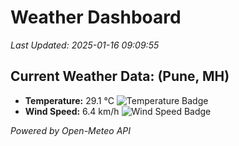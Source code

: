 
# Weather Dashboard

_Last Updated: 2025-01-16 09:09:55_

## Current Weather Data: (Pune, MH)
- **Temperature:** 29.1 °C ![Temperature Badge](https://img.shields.io/badge/Temperature-Medium%20Temp-green)
- **Wind Speed:** 6.4 km/h ![Wind Speed Badge](https://img.shields.io/badge/Wind%20Speed-Low%20Wind-blue)

*Powered by Open-Meteo API*
